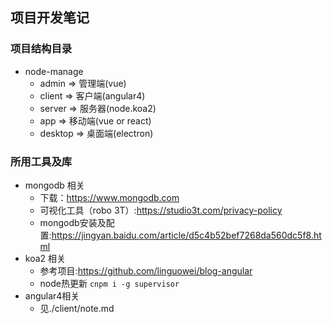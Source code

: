 ## 项目开发笔记
### 项目结构目录
   * node-manage
        * admin => 管理端(vue)
        * client => 客户端(angular4)
        * server => 服务器(node.koa2)
        * app => 移动端(vue or react)
        * desktop => 桌面端(electron) 
### 所用工具及库
 * mongodb 相关
    * 下载：https://www.mongodb.com
    * 可视化工具（robo 3T）:https://studio3t.com/privacy-policy
    * mongodb安装及配置:https://jingyan.baidu.com/article/d5c4b52bef7268da560dc5f8.html
 * koa2 相关
    * 参考项目:https://github.com/linguowei/blog-angular
    * node热更新 ``` cnpm i -g supervisor ```
 * angular4相关
    * 见./client/note.md